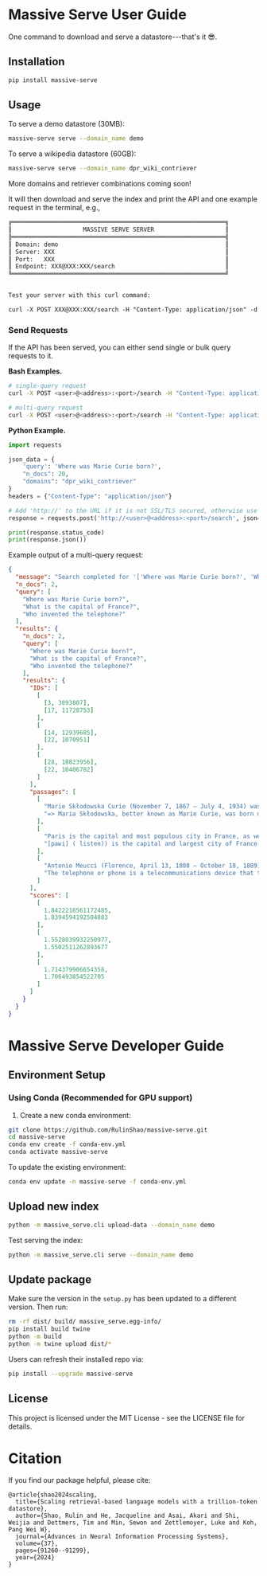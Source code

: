 # Massive Serve User Guide

One command to download and serve a datastore---that's it 😎.

## Installation
```bash
pip install massive-serve
```

## Usage

To serve a demo datastore (30MB):
```bash
massive-serve serve --domain_name demo
```

To serve a wikipedia datastore (60GB):
```bash
massive-serve serve --domain_name dpr_wiki_contriever
```

More domains and retriever combinations coming soon!

It will then download and serve the index and print the API and one example request in the terminal, e.g.,
```markdown
╔════════════════════════════════════════════════════════════╗
║                    MASSIVE SERVE SERVER                    ║
╠════════════════════════════════════════════════════════════╣
║ Domain: demo                                               ║
║ Server: XXX                                                ║
║ Port:   XXX                                                ║
║ Endpoint: XXX@XXX:XXX/search                               ║
╚════════════════════════════════════════════════════════════╝


Test your server with this curl command:

curl -X POST XXX@XXX:XXX/search -H "Content-Type: application/json" -d '{"query": "Tell me more about the stories of Einstein.", "n_docs": 1, "domains": "demo"}'
```

### Send Requests
If the API has been served, you can either send single or bulk query requests to it.

**Bash Examples.**

```bash
# single-query request
curl -X POST <user>@<address>:<port>/search -H "Content-Type: application/json" -d '{"query": "Where was Marie Curie born?", "n_docs": 1, "domains": "dpr_wiki_contriever"}'

# multi-query request
curl -X POST <user>@<address>:<port>/search -H "Content-Type: application/json" -d '{"query": ["Where was Marie Curie born?", "What is the capital of France?", "Who invented the telephone?"], "n_docs": 2, "dpr_wiki_contriever": "MassiveDS"}'
```

**Python Example.**
```python
import requests

json_data = {
    'query': 'Where was Marie Curie born?',
    "n_docs": 20,
    "domains": "dpr_wiki_contriever"
}
headers = {"Content-Type": "application/json"}

# Add 'http://' to the URL if it is not SSL/TLS secured, otherwise use 'https://'
response = requests.post('http://<user>@<address>:<port>/search', json=json_data, headers=headers)

print(response.status_code)
print(response.json())
```

Example output of a multi-query request:
```json
{
  "message": "Search completed for '['Where was Marie Curie born?', 'What is the capital of France?', 'Who invented the telephone?']' from MassiveDS",
  "n_docs": 2,
  "query": [
    "Where was Marie Curie born?",
    "What is the capital of France?",
    "Who invented the telephone?"
  ],
  "results": {
    "n_docs": 2,
    "query": [
      "Where was Marie Curie born?",
      "What is the capital of France?",
      "Who invented the telephone?"
    ],
    "results": {
      "IDs": [
        [
          [3, 3893807],
          [17, 11728753]
        ],
        [
          [14, 12939685],
          [22, 1070951]
        ],
        [
          [28, 18823956],
          [22, 10406782]
        ]
      ],
      "passages": [
        [
          "Marie Skłodowska Curie (November 7, 1867 – July 4, 1934) was a physicist and chemist of Polish upbringing and, subsequently, French citizenship. ...",
          "=> Maria Skłodowska, better known as Marie Curie, was born on 7 November in Warsaw, Poland. ..."
        ],
        [
          "Paris is the capital and most populous city in France, as well as the administrative capital of the region of Île-de-France. ...",
          "[paʁi] ( listen)) is the capital and largest city of France. ..."
        ],
        [
          "Antonio Meucci (Florence, April 13, 1808 – October 18, 1889) was an Italian inventor. ...",
          "The telephone or phone is a telecommunications device that transmits speech by means of electric signals. ..."
        ]
      ],
      "scores": [
        [
          1.8422218561172485,
          1.8394594192504883
        ],
        [
          1.5528039932250977,
          1.5502511262893677
        ],
        [
          1.714379906654358,
          1.706493854522705
        ]
      ]
    }
  }
}
```


# Massive Serve Developer Guide

## Environment Setup

### Using Conda (Recommended for GPU support)

1. Create a new conda environment:
```bash
git clone https://github.com/RulinShao/massive-serve.git
cd massive-serve
conda env create -f conda-env.yml
conda activate massive-serve
```
To update the existing environment:
```bash
conda env update -n massive-serve -f conda-env.yml
```

## Upload new index

```bash
python -m massive_serve.cli upload-data --domain_name demo
```

Test serving the index:
```bash
python -m massive_serve.cli serve --domain_name demo
```

## Update package
Make sure the version in the `setup.py` has been updated to a different version. Then run:
```bash
rm -rf dist/ build/ massive_serve.egg-info/
pip install build twine
python -m build
python -m twine upload dist/*
```
Users can refresh their installed repo via:
```bash
pip install --upgrade massive-serve
```


## License

This project is licensed under the MIT License - see the LICENSE file for details.


# Citation
If you find our package helpful, please cite:
```
@article{shao2024scaling,
  title={Scaling retrieval-based language models with a trillion-token datastore},
  author={Shao, Rulin and He, Jacqueline and Asai, Akari and Shi, Weijia and Dettmers, Tim and Min, Sewon and Zettlemoyer, Luke and Koh, Pang Wei W},
  journal={Advances in Neural Information Processing Systems},
  volume={37},
  pages={91260--91299},
  year={2024}
}
```
